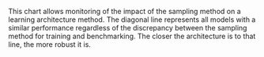 This chart allows monitoring of the impact of the sampling method on a learning architecture method. The diagonal line represents all models with a similar performance regardless of the discrepancy between the sampling method for training and benchmarking. The closer the architecture is to that line, the more robust it is.

